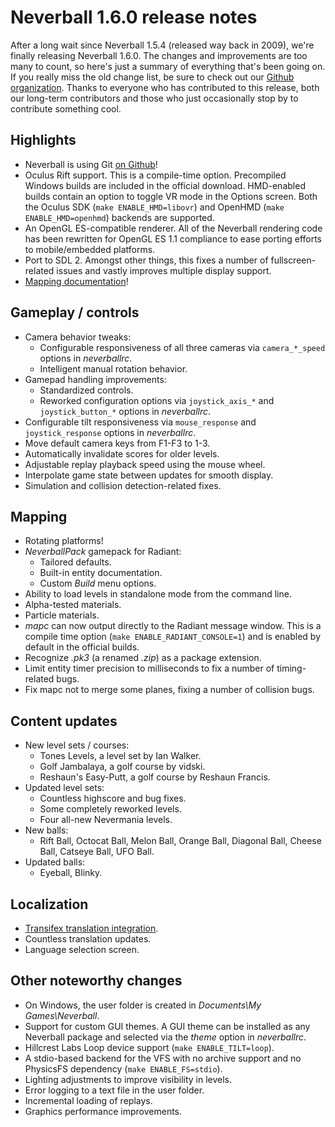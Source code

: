 # Neverball 1.6.0 release notes

After a long wait since Neverball 1.5.4 (released way back in 2009), we're finally releasing Neverball 1.6.0. The changes and improvements are too many to count, so here's just a summary of everything that's been going on. If you really miss the old change list, be sure to check out our [Github organization][git]. Thanks to everyone who has contributed to this release, both our long-term contributors and those who just occasionally stop by to contribute something cool.

## Highlights

* Neverball is using Git [on Github][git]!
* Oculus Rift support. This is a compile-time option. Precompiled Windows builds are included in the official download. HMD-enabled builds contain an option to toggle VR mode in the Options screen. Both the Oculus SDK (`make ENABLE_HMD=libovr`) and OpenHMD (`make ENABLE_HMD=openhmd`) backends are supported.
* An OpenGL ES-compatible renderer. All of the Neverball rendering code has been rewritten for OpenGL ES 1.1 compliance to ease porting efforts to mobile/embedded platforms.
* Port to SDL 2. Amongst other things, this fixes a number of fullscreen-related issues and vastly improves multiple display support.
* [Mapping documentation][mapping]!

[git]: https://github.com/neverball
[mapping]: https://github.com/Neverball/neverball-docs/blob/master/README.md

## Gameplay / controls

* Camera behavior tweaks:
    * Configurable responsiveness of all three cameras via `camera_*_speed` options in *neverballrc*.
    * Intelligent manual rotation behavior.
* Gamepad handling improvements:
    * Standardized controls.
    * Reworked configuration options via `joystick_axis_*` and `joystick_button_*` options in *neverballrc*.
* Configurable tilt responsiveness via `mouse_response` and `joystick_response` options in *neverballrc*.
* Move default camera keys from F1-F3 to 1-3.
* Automatically invalidate scores for older levels.
* Adjustable replay playback speed using the mouse wheel.
* Interpolate game state between updates for smooth display.
* Simulation and collision detection-related fixes.

## Mapping

* Rotating platforms!
* *NeverballPack* gamepack for Radiant:
    * Tailored defaults.
    * Built-in entity documentation.
    * Custom *Build* menu options.
* Ability to load levels in standalone mode from the command line.
* Alpha-tested materials.
* Particle materials.
* *mapc* can now output directly to the Radiant message window. This is a compile time option (`make ENABLE_RADIANT_CONSOLE=1`) and is enabled by default in the official builds.
* Recognize *.pk3* (a renamed *.zip*) as a package extension.
* Limit entity timer precision to milliseconds to fix a number of timing-related bugs.
* Fix mapc not to merge some planes, fixing a number of collision bugs.

## Content updates

* New level sets / courses:
    * Tones Levels, a level set by Ian Walker.
    * Golf Jambalaya, a golf course by vidski.
    * Reshaun's Easy-Putt, a golf course by Reshaun Francis.
* Updated level sets:
    * Countless highscore and bug fixes.
    * Some completely reworked levels.
    * Four all-new Nevermania levels.
* New balls:
    * Rift Ball, Octocat Ball, Melon Ball, Orange Ball, Diagonal Ball, Cheese Ball, Catseye Ball, UFO Ball.
* Updated balls:
    * Eyeball, Blinky.

## Localization

* [Transifex translation integration][tx].
* Countless translation updates.
* Language selection screen.

[tx]: http://forum.nevercorner.net/viewtopic.php?id=2741

## Other noteworthy changes

* On Windows, the user folder is created in *Documents\My Games\Neverball*.
* Support for custom GUI themes. A GUI theme can be installed as any Neverball package and selected via the *theme* option in *neverballrc*.
* Hillcrest Labs Loop device support (`make ENABLE_TILT=loop`).
* A stdio-based backend for the VFS with no archive support and no PhysicsFS dependency (`make ENABLE_FS=stdio`).
* Lighting adjustments to improve visibility in levels.
* Error logging to a text file in the user folder.
* Incremental loading of replays.
* Graphics performance improvements.
